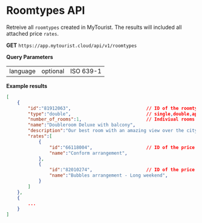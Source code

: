 # Roomtypes API
Retreive all `roomtypes` created in MyTourist. The results will included all attached price `rates`.

**GET** `https://app.mytourist.cloud/api/v1/roomtypes`

**Query Parameters**
<table>
    <tr><td>language</td><td>optional</td><td>ISO 639-1</td></tr>
</table>

**Example results**
```JSON
[
    {
        "id":"81912063",                            // ID of the roomtype
        "type":"double",                            // single,double,appartement etc..
        "number_of_rooms":1,                        // Indiviual rooms under this roomtype.
        "name":"Doubleroom Deluxe with balcony",
        "description":"Our best room with an amazing view over the city!",
        "rates":[
            {
                "id":"66118004",                    // ID of the price rate
                "name":"Conform arrangement",
            },
            {
                "id":"82010274",                    // ID of the price rate
                "name":"Bubbles arrangement - Long weekend",
            }
        ]
    },
    {
        ...
    }
]
```